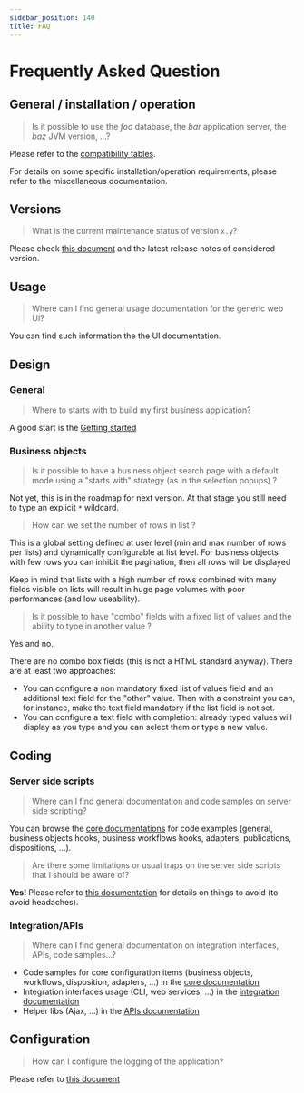 ```yaml
---
sidebar_position: 140
title: FAQ
---
```


Frequently Asked Question
=========================

General / installation / operation
------------------------------

> Is it possible to use the _foo_ database, the _bar_ application server, the _baz_ JVM version, ...?

Please refer to the [compatibility tables](/documentation/compatibility).

For details on some specific installation/operation requirements, please refer to the miscellaneous documentation.

Versions
--------

> What is the current maintenance status of version `x.y`?

Please check [this document](/versions/versioning.md) and the latest release notes of considered version.

Usage
-----

> Where can I find general usage documentation for the generic web UI?

You can find such information the the UI documentation.

Design
------

### General

> Where to starts with to build my first business application?

A good start is the [Getting started](/tutorial/welcome.md)

### Business objects

> Is it possible to have a business object search page with a default mode using a "starts with" strategy (as in the selection popups) ?

Not yet, this is in the roadmap for next version. At that stage you still need to type an explicit `*` wildcard.

> How can we set the number of rows in list ?

This is a global setting defined at user level (min and max number of rows per lists) and dynamically configurable at list level.
For business objects with few rows you can inhibit the pagination, then all rows will be displayed

Keep in mind that lists with a high number of rows combined with many fields visible on lists will result in huge page volumes with poor performances (and low useability).

> Is it possible to have &quot;combo&quot; fields with a fixed list of values and the ability to type in another value ?

Yes and no.

There are no combo box fields (this is not a HTML standard anyway). There are at least two approaches:

* You can configure a non mandatory fixed list of values field and an additional text field for the &quot;other&quot; value.
Then with a constraint you can, for instance, make the text field mandatory if the list field is not set.
* You can configure a text field with completion: already typed values will display as you type and you can select them or type a new value.

<!-- 
### Business workflows
-->

Coding
------

### Server side scripts

> Where can I find general documentation and code samples on server side scripting?

You can browse the [core documentations](/category/core) for code examples (general, business objects hooks, business workflows hooks, adapters, publications, dispositions, ...).

> Are there some limitations or usual traps on the server side scripts that I should be aware of?

**Yes!** Please refer to [this documentation](/documentation/core/basic-code-examples) for details on things to avoid (to avoid headaches). 

### Integration/APIs

> Where can I find general documentation on integration interfaces, APIs, code samples...?

* Code samples for core configuration items (business objects, workflows, disposition, adapters, ...) in the [core documentation](/category/core)
* Integration interfaces usage (CLI, web services, ...) in the [integration documentation](/category/integration)
* Helper libs (Ajax, ...) in the [APIs documentation](/category/librairies)

Configuration
-------------

>

> How can I configure the logging of the application?

Please refer to [this document](/documentation/misc/logging.md)
